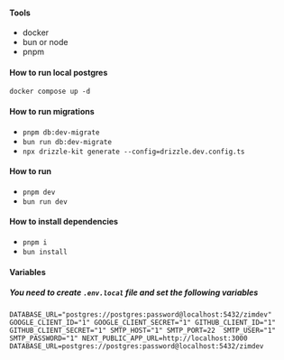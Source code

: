 #### Tools

- docker
- bun or node
- pnpm
#### How to run local postgres 

`docker compose up -d`

#### How to run migrations

- `pnpm db:dev-migrate`
- `bun run db:dev-migrate`
- `npx drizzle-kit generate --config=drizzle.dev.config.ts`

#### How to run

- `pnpm dev`
- `bun run dev`

#### How to install dependencies

- `pnpm i`
- `bun install`

#### Variables

##### You need to create `.env.local` file and set the following variables
`
DATABASE_URL="postgres://postgres:password@localhost:5432/zimdev"
GOOGLE_CLIENT_ID="1"
GOOGLE_CLIENT_SECRET="1"
GITHUB_CLIENT_ID="1"
GITHUB_CLIENT_SECRET="1"
SMTP_HOST="1"
SMTP_PORT=22 
SMTP_USER="1"
SMTP_PASSWORD="1"
NEXT_PUBLIC_APP_URL=http://localhost:3000
DATABASE_URL=postgres://postgres:password@localhost:5432/zimdev
`
